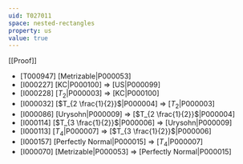 ```yaml
---
uid: T027011
space: nested-rectangles
property: us
value: true
---
```

[[Proof]]

* [T000947] [Metrizable|P000053]
* [I000227] [KC|P000100] => [US|P000099]
* [I000228] [$T_2$|P000003] => [KC|P000100]
* [I000032] [$T_{2 \frac{1}{2}}$|P000004] => [$T_2$|P000003]
* [I000086] [Urysohn|P000009] => [$T_{2 \frac{1}{2}}$|P000004]
* [I000114] [$T_{3 \frac{1}{2}}$|P000006] => [Urysohn|P000009]
* [I000113] [$T_4$|P000007] => [$T_{3 \frac{1}{2}}$|P000006]
* [I000157] [Perfectly Normal|P000015] => [$T_4$|P000007]
* [I000070] [Metrizable|P000053] => [Perfectly Normal|P000015]

